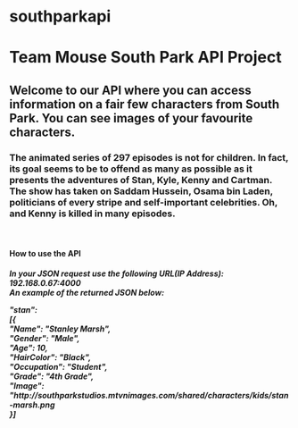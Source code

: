 # southparkapi
<H1>Team Mouse South Park API Project</H1>
<H2>Welcome to our API where you can access information on a fair few characters from South Park. You can see images of your favourite characters.<br> 
 <p>
<H3>The animated series of 297 episodes is not for children. In fact, its goal seems to be to offend as many as possible as it presents the adventures of Stan, Kyle, Kenny and Cartman. The show has taken on Saddam Hussein, Osama bin Laden, politicians of every stripe and self-important celebrities. 
Oh, and Kenny is killed in many episodes.</H3></p><br>

<H4><p><b>How to use the API</b></p><H4>
<H5><p>In your JSON request use the following URL(IP Address): 192.168.0.67:4000<br>
 An example of the returned JSON below:</p>
  <p> <b>"stan": </b><br>
  [{ <br>
   "Name": "Stanley Marsh",<br>
   "Gender": "Male",<br>
   "Age": 10,<br>
   "HairColor": "Black",<br>
   "Occupation": "Student",<br>
   "Grade": "4th Grade",<br>
   "Image": "http://southparkstudios.mtvnimages.com/shared/characters/kids/stan-marsh.png 
   <br>}]
 </p></H5>
